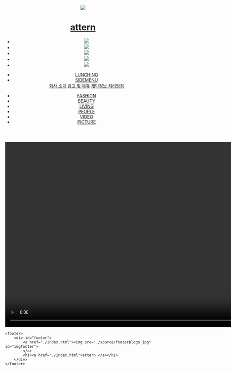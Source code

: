 <!DOCTYPE html>
<html lang="en">
<head>
    <meta charset="UTF-8">
    <meta http-equiv="X-UA-Compatible" content="IE=edge">
    <meta name="viewport" content="width=device-width, initial-scale=1.0">
    <title>Pattern Magazine</title>
    <link href="./Newblogmain.css" rel="stylesheet">
</head>
<body>
    <header id="main_header">
        <div id="title">
            <a href="./index.html"><img src="./source/plogo.png" id="imgheader">
            </a>
            <h1><a href="./index.html">attern </a></h1>              
        </div>
        <nav id="social">
            <ul class="icon">
                <li><a href="https://www.instagram.com/" target="_blank"><img src="./source/instargram.png"></a></li>
                <li><a href="https://www.facebook.com/" target="_blank"><img src="./source/facebook.png"></a></li>
                <li><a href="https://twitter.com/" target="_blank"><img src="./source/twitter.png"></a></li>
                <li><a href="https://www.youtube.com/" target="_blank"><img src="./source/youtube.png"></a></li>
                <li><a href="https://www.pinterest.co.kr/" target="_blank"><img src="./source/pinterest.png"></a></li>
            </ul>
        </nav>
        <nav id="sidbar">
            <ul class="right">
                <li ><a href="LUNCHING">LUNCHING</a></li>                  
                <li class="dropdown"><a href="SIDEMENU">SIDEMENU</a>
                    <div class="dropdown-content">
                        <a href="#">회사 소개</a>
                        <a href="#">광고 및 제휴</a>
                        <a href="#">개인정보 처리방침</a>
                    </div>
                </li>              
            </ul>
        </nav>   
        <nav id="menu">
            <ul>
                <li><a href="./Fashionpage.html">FASHION</a></li>
                <li><a href="./beautypage.html">BEAUTY</a></li>
                <li><a href="./livingpage.html">LIVING</a></li>
                <li><a href="./peoplepage.html">PEOPLE</a></li>
                <li><a href="./videopage.html">VIDEO</a></li>
                <li><a href="./picturepage.html">PICTURE</a></li>
            </ul>
        </nav>
    </header>
    <section>
        <video width="960px" height="600px" autoplay muted src="https://r3---sn-oguesnd7.c.2mdn.net/videoplayback/id/596feea0bc3956ce/itag/343/source/web_video_ads/ctier/L/acao/yes/ip/0.0.0.0/ipbits/0/expire/3798530563/sparams/acao,ctier,expire,id,ip,ipbits,itag,mh,mip,mm,mn,ms,mv,mvi,pl,source/signature/427AB49FC7F884DFF38E81C2497D0EAF01774C5D.78ADE5C714019E1D51B55EFAD8427BA01009293A/key/cms1/cms_redirect/yes/mh/bK/mip/114.203.126.78/mm/42/mn/sn-oguesnd7/ms/onc/mt/1656569543/mv/u/mvi/3/pl/25/file/file.mp4"> </video>
    </section>

    <footer>
        <div id="footer">
            <a href="./index.html"><img src="./source/footerplogo.jpg" id="imgfooter">
            </a>
            <h1><a href="./index.html">attern </a></h1>         
        </div>
    </footer>
</body>
</html>
